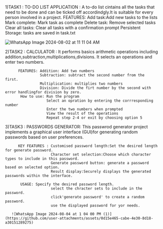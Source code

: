 1)TASK1 : TO-DO LIST APPLICATION : A to-do list cintains all the tasks that need to be done and can be ticked off accordindgly.It is suitable for every 
                                  person involved in a project.
FEATURES:
   Add task:Add new tasks to the lists
   Mark complete: Mark task as complete
   Delete task: Remove selected tasks
   Clear all tasks: Clear all tasks with a confirmation prompt
   Persistent Storage: tasks are saved in task.txt

![WhatsApp Image 2024-08-02 at 11 11 04 AM](https://github.com/user-attachments/assets/eaa603ed-0456-4fe5-ae39-f712a4d912f5)


2)TASK2 : CALCULATOR : It performs basics arithmetic operations including addition,subtraction,multiplications,divisions.
                       It selects an operations and enter two numbers.

          FEATURES: Addition: Add two numbers
                    Subtraction: subtract the second number from the first.
                    Multiplication: multiplies two numbers
                    Division: Divide the firt number by the second with error handlingfor division by zero.
           How to use: Run the program
                       Select an opration by entering the corrresponding number
                       Enter the two numbers when prompted
                       View the result of the operations
                       Repeat step 2-4 or exit by choosing option 5

3)TASK3 : PASSWORDS GENERATOR: This passwrod generator project implements a graphical user interface (GUI)for generating random 
                               passwords based on user preferences.
                               
          KEY FEATURES : Customised password length:Set the desired length for generate password.
                         Character set selection:Choose which character types to include in this password.
                         Generate password button: generate a password based on selected option.
                         Result display:Securely displays the generated passwords within the interface.

           USAGE: Specify the desired password length.
                         select the chracter sets to include in the password.
                         click'generate password' to create a random password.
                         use the displayed password for yor needs.
                         
       ![WhatsApp Image 2024-08-04 at 1 04 00 PM (1)](https://github.com/user-attachments/assets/0d15e465-cabe-4e30-8d18-a30151289275)



                         



                       
